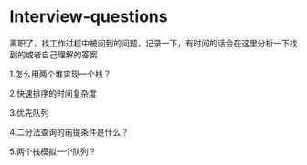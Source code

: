 # Interview-questions
离职了，找工作过程中被问到的问题，记录一下，有时间的话会在这里分析一下找到的或者自己理解的答案

1.怎么用两个堆实现一个栈？

2.快速排序的时间复杂度

3.优先队列

4.二分法查询的前提条件是什么？

5.两个栈模拟一个队列？
